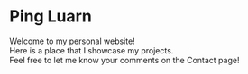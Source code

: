 # Ping Luarn
Welcome to my personal website!  
Here is a place that I showcase my projects.  
Feel free to let me know your comments on the Contact page!

